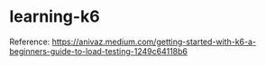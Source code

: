 # learning-k6
Reference: https://anivaz.medium.com/getting-started-with-k6-a-beginners-guide-to-load-testing-1249c64118b6
